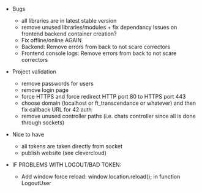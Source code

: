 - Bugs

  - all libraries are in latest stable version
  - remove unused libraries/modules + fix dependancy issues on frontend backend container creation?
  - Fix offline/online AGAIN
  - Backend: Remove errors from back to not scare correctors
  - Frontend console logs: Remove errors from back to not scare correctors

- Project validation

  - remove passwords for users
  - remove login page
  - force HTTPS and force redirect HTTP port 80 to HTTPS port 443
  - choose domain (localhost or ft_transcendance or whatever) and then fix callback URL for 42 auth
  - remove unused controller paths (i.e. chats controller since all is done through sockets)

- Nice to have

  - all tokens are taken directly from socket
  - publish website (see clevercloud)

- IF PROBLEMS WITH LOGOUT/BAD TOKEN:
  - Add window force reload: window.location.reload(); in function LogoutUser
